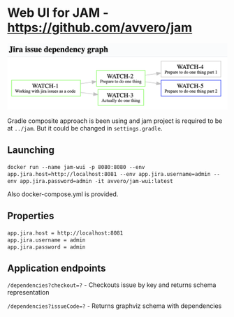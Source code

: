 # Web UI for JAM - https://github.com/avvero/jam

<img src="assets/poc.png" width="700" height="auto">

Gradle composite approach is been using and jam project is required to be at `../jam`. 
But it could be changed in `settings.gradle`.

## Launching

```properties
docker run --name jam-wui -p 8080:8080 --env app.jira.host=http://localhost:8081 --env app.jira.username=admin --env app.jira.password=admin -it avvero/jam-wui:latest
```

Also docker-compose.yml is provided.

## Properties

```properties
app.jira.host = http://localhost:8081
app.jira.username = admin
app.jira.password = admin
```

## Application endpoints

`/dependencies?checkout=?` - Checkouts issue by key and returns schema representation

`/dependencies?issueCode=?` - Returns graphviz schema with dependencies